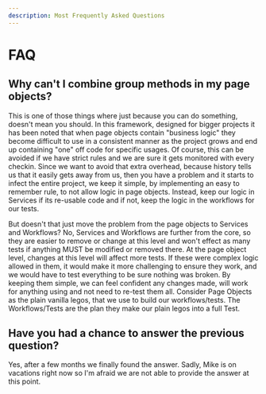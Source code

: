```yaml
---
description: Most Frequently Asked Questions
---
```


# FAQ

## Why can't I combine group methods in my page objects?

This is one of those things where just because you can do something, doesn't mean you should. In this framework, designed for bigger projects it has been noted that when page objects contain "business logic" they become difficult to use in a consistent manner as the project grows and end up containing "one" off code for specific usages. Of course, this can be avoided if we have strict rules and we are sure it gets monitored with every checkin. Since we want to avoid that extra overhead, because history tells us that it easily gets away from us, then you have a problem and it starts to infect the entire project, we keep it simple, by implementing an easy to remember rule, to not allow logic in page objects. Instead, keep our logic in Services if its re-usable code and if not, keep the logic in the workflows for our tests.

But doesn't that just move the problem from the page objects to Services and Workflows? No, Services and Workflows are further from the core, so they are easier to remove or change at this level and won't effect as many tests if anything MUST be modified or removed there. At the page object level, changes at this level will affect more tests. If these were complex logic allowed in them, it would make it more challenging to ensure they work, and we would have to test everything to be sure nothing was broken. By keeping them simple, we can feel confident any changes made, will work for anything using and not need to re-test them all. Consider Page Objects as the plain vanilla legos, that we use to build our workflows/tests. The Workflows/Tests are the plan they make our plain legos into a full Test.



## Have you had a chance to answer the previous question?

Yes, after a few months we finally found the answer. Sadly, Mike is on vacations right now so I'm afraid we are not able to provide the answer at this point.



